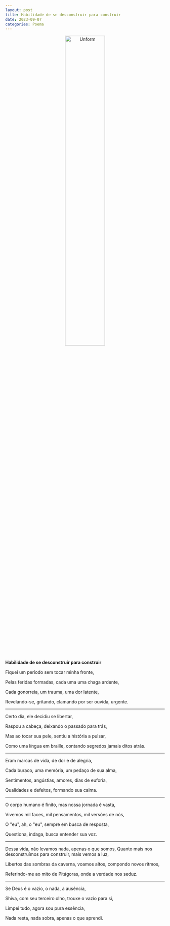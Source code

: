 ```yaml
---
layout: post
title: Habilidade de se desconstruir para construir
date: 2023-09-07
categories: Poema
---
```


<p align="center">
<img src="{{ site.baseurl }}/images/2023-09-07-Habilidade-de-se-desconstruir-para-construir.png" height="50%" width="50%" alt="Unform" />
</p>

**Habilidade de se desconstruir para construir**

Fiquei um período sem tocar minha fronte,

Pelas feridas formadas, cada uma uma chaga ardente,

Cada gonorreia, um trauma, uma dor latente,

Revelando-se, gritando, clamando por ser ouvida, urgente.

---

Certo dia, ele decidiu se libertar,

Raspou a cabeça, deixando o passado para trás,

Mas ao tocar sua pele, sentiu a história a pulsar,

Como uma língua em braille, contando segredos jamais ditos atrás.

---

Eram marcas de vida, de dor e de alegria,

Cada buraco, uma memória, um pedaço de sua alma,

Sentimentos, angústias, amores, dias de euforia,

Qualidades e defeitos, formando sua calma.

---

O corpo humano é finito, mas nossa jornada é vasta,

Vivemos mil faces, mil pensamentos, mil versões de nós,

O "eu", ah, o "eu", sempre em busca de resposta,

Questiona, indaga, busca entender sua voz.

---

Dessa vida, não levamos nada, apenas o que somos,
Quanto mais nos desconstruímos para construir, mais vemos a luz,

Libertos das sombras da caverna, voamos altos, compondo novos ritmos,

Referindo-me ao mito de Pitágoras, onde a verdade nos seduz.

---

Se Deus é o vazio, o nada, a ausência,

Shiva, com seu terceiro olho, trouxe o vazio para si,

Limpei tudo, agora sou pura essência,

Nada resta, nada sobra, apenas o que aprendi.